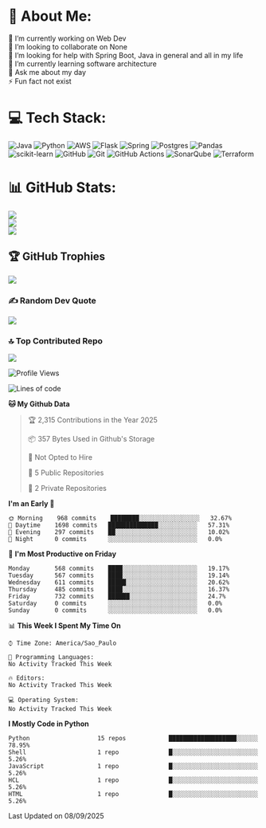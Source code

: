# 💫 About Me:
🔭 I’m currently working on Web Dev<br>👯 I’m looking to collaborate on None<br>🤝 I’m looking for help with Spring Boot, Java in general and all in my life<br>🌱 I’m currently learning software architecture<br>💬 Ask me about my day<br>⚡ Fun fact not exist


# 💻 Tech Stack:
![Java](https://img.shields.io/badge/java-%23ED8B00.svg?style=for-the-badge&logo=openjdk&logoColor=white) ![Python](https://img.shields.io/badge/python-3670A0?style=for-the-badge&logo=python&logoColor=ffdd54) ![AWS](https://img.shields.io/badge/AWS-%23FF9900.svg?style=for-the-badge&logo=amazon-aws&logoColor=white) ![Flask](https://img.shields.io/badge/flask-%23000.svg?style=for-the-badge&logo=flask&logoColor=white) ![Spring](https://img.shields.io/badge/spring-%236DB33F.svg?style=for-the-badge&logo=spring&logoColor=white) ![Postgres](https://img.shields.io/badge/postgres-%23316192.svg?style=for-the-badge&logo=postgresql&logoColor=white) ![Pandas](https://img.shields.io/badge/pandas-%23150458.svg?style=for-the-badge&logo=pandas&logoColor=white) ![scikit-learn](https://img.shields.io/badge/scikit--learn-%23F7931E.svg?style=for-the-badge&logo=scikit-learn&logoColor=white) ![GitHub](https://img.shields.io/badge/github-%23121011.svg?style=for-the-badge&logo=github&logoColor=white) ![Git](https://img.shields.io/badge/git-%23F05033.svg?style=for-the-badge&logo=git&logoColor=white) ![GitHub Actions](https://img.shields.io/badge/github%20actions-%232671E5.svg?style=for-the-badge&logo=githubactions&logoColor=white) ![SonarQube](https://img.shields.io/badge/SonarQube-black?style=for-the-badge&logo=sonarqube&logoColor=4E9BCD) ![Terraform](https://img.shields.io/badge/terraform-%235835CC.svg?style=for-the-badge&logo=terraform&logoColor=white)
# 📊 GitHub Stats:
![](https://github-readme-stats.vercel.app/api?username=rodrigosfelix&theme=dark&hide_border=false&include_all_commits=true&count_private=true)<br/>
![](https://github-readme-streak-stats.herokuapp.com/?user=rodrigosfelix&theme=dark&hide_border=false)<br/>
![](https://github-readme-stats.vercel.app/api/top-langs/?username=rodrigosfelix&theme=dark&hide_border=false&include_all_commits=true&count_private=true&layout=compact)

## 🏆 GitHub Trophies
![](https://github-profile-trophy.vercel.app/?username=rodrigosfelix&theme=radical&no-frame=false&no-bg=false&margin-w=4)

### ✍️ Random Dev Quote
![](https://quotes-github-readme.vercel.app/api?type=horizontal&theme=radical)

### 🔝 Top Contributed Repo
![](https://github-contributor-stats.vercel.app/api?username=rodrigosfelix&limit=5&theme=dark&combine_all_yearly_contributions=true)

<!-- Proudly created with GPRM ( https://gprm.itsvg.in ) -->


<!--START_SECTION:waka-->
![Profile Views](http://img.shields.io/badge/Profile%20Views-0-blue)

![Lines of code](https://img.shields.io/badge/From%20Hello%20World%20I%27ve%20Written-50306%20lines%20of%20code-blue)

**🐱 My Github Data** 

> 🏆 2,315 Contributions in the Year 2025
 > 
> 📦 357 Bytes Used in Github's Storage 
 > 
> 🚫 Not Opted to Hire
 > 
> 📜 5 Public Repositories 
 > 
> 🔑 2 Private Repositories  
 > 
**I'm an Early 🐤** 

```text
🌞 Morning    968 commits    ████████░░░░░░░░░░░░░░░░░   32.67% 
🌆 Daytime    1698 commits   ██████████████░░░░░░░░░░░   57.31% 
🌃 Evening    297 commits    ██░░░░░░░░░░░░░░░░░░░░░░░   10.02% 
🌙 Night      0 commits      ░░░░░░░░░░░░░░░░░░░░░░░░░   0.0%

```
📅 **I'm Most Productive on Friday** 

```text
Monday       568 commits    ████░░░░░░░░░░░░░░░░░░░░░   19.17% 
Tuesday      567 commits    ████░░░░░░░░░░░░░░░░░░░░░   19.14% 
Wednesday    611 commits    █████░░░░░░░░░░░░░░░░░░░░   20.62% 
Thursday     485 commits    ████░░░░░░░░░░░░░░░░░░░░░   16.37% 
Friday       732 commits    ██████░░░░░░░░░░░░░░░░░░░   24.7% 
Saturday     0 commits      ░░░░░░░░░░░░░░░░░░░░░░░░░   0.0% 
Sunday       0 commits      ░░░░░░░░░░░░░░░░░░░░░░░░░   0.0%

```


📊 **This Week I Spent My Time On** 

```text
⌚︎ Time Zone: America/Sao_Paulo

💬 Programming Languages: 
No Activity Tracked This Week

🔥 Editors: 
No Activity Tracked This Week

💻 Operating System: 
No Activity Tracked This Week

```

**I Mostly Code in Python** 

```text
Python                   15 repos            ███████████████████░░░░░░   78.95% 
Shell                    1 repo              █░░░░░░░░░░░░░░░░░░░░░░░░   5.26% 
JavaScript               1 repo              █░░░░░░░░░░░░░░░░░░░░░░░░   5.26% 
HCL                      1 repo              █░░░░░░░░░░░░░░░░░░░░░░░░   5.26% 
HTML                     1 repo              █░░░░░░░░░░░░░░░░░░░░░░░░   5.26%

```



 Last Updated on 08/09/2025
<!--END_SECTION:waka-->
